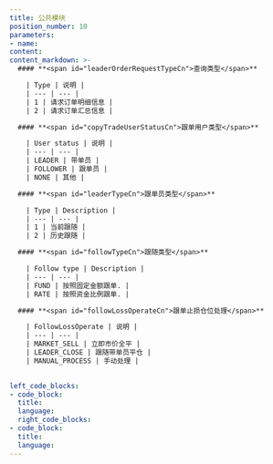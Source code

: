 ```yaml
---
title: 公共模块
position_number: 10
parameters:
- name:
content:
content_markdown: >-
  #### **<span id="leaderOrderRequestTypeCn">查询类型</span>**

    | Type | 说明 |
    | --- | --- |
    | 1 | 请求订单明细信息 |
    | 2 | 请求订单汇总信息 |

  #### **<span id="copyTradeUserStatusCn">跟单用户类型</span>**

    | User status | 说明 |
    | --- | --- |
    | LEADER | 带单员 |
    | FOLLOWER | 跟单员 |
    | NONE | 其他 |

  #### **<span id="leaderTypeCn">跟单员类型</span>**

    | Type | Description |
    | --- | --- |
    | 1 | 当前跟随 |
    | 2 | 历史跟随 |

  #### **<span id="followTypeCn">跟随类型</span>**

    | Follow type | Description |
    | --- | --- |
    | FUND | 按照固定金额跟单. |
    | RATE | 按照资金比例跟单. |

  #### **<span id="followLossOperateCn">跟单止损仓位处理</span>**

    | FollowLossOperate | 说明 |
    | --- | --- |
    | MARKET_SELL | 立即市价全平 |
    | LEADER_CLOSE | 跟随带单员平仓 |
    | MANUAL_PROCESS | 手动处理 |
  

left_code_blocks:
- code_block:
  title:
  language:
  right_code_blocks:
- code_block:
  title:
  language:
---
```



